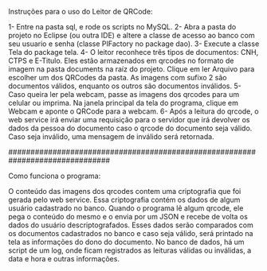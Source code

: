 Instruções para o uso do Leitor de QRCode:

1- Entre na pasta sql, e rode os scripts no MySQL.
2- Abra a pasta do projeto no Eclipse (ou outra IDE) e altere a classe de acesso ao banco com seu usuario e senha (classe PIFactory no package dao).
3- Execute a classe Tela do package tela.
4- O leitor reconhece três tipos de documentos: CNH, CTPS e E-Titulo. Eles estão armazenados em qrcodes no formato de imagem na pasta documents na raíz do projeto. Clique em ler Arquivo para escolher um dos QRCodes da pasta. As imagens com sufixo 2 são documentos válidos, enquanto os outros são documentos inválidos.
5- Caso queira ler pela webcam, passe as imagens dos qrcodes para um celular ou imprima. Na janela principal da tela do programa, clique em Webcam e aponte o QRCode para a webcam. 
6- Após a leitura do qrcode, o web service irá enviar uma requisição para o servidor que irá devolver os dados da pessoa do documento caso o qrcode do documento seja válido. Caso seja inválido, uma mensagem de inválido será retornada.

###############################################################################

Como funciona o programa:

O conteúdo das imagens dos qrcodes contem uma criptografia que foi gerada pelo web service. Essa criptografia contém os dados de algum usuário cadastrado no banco.
Quando o programa lê algum qrcode, ele pega o conteúdo do mesmo e o envia por um JSON e recebe de volta os dados do usuário descriptografados. Esses dados serão comparados com os documentos cadastrados no banco e caso seja válido, será printado na tela as informações do dono do documento.
No banco de dados, há um script de um log, onde ficam registrados as leituras válidas ou inválidas, a data e hora e outras informações.
